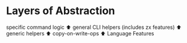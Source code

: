 # Layers of Abstraction

specific command logic
⬆️
general CLI helpers (includes zx features)
⬆️
generic helpers
⬆️
copy-on-write-ops
⬆️
Language Features
